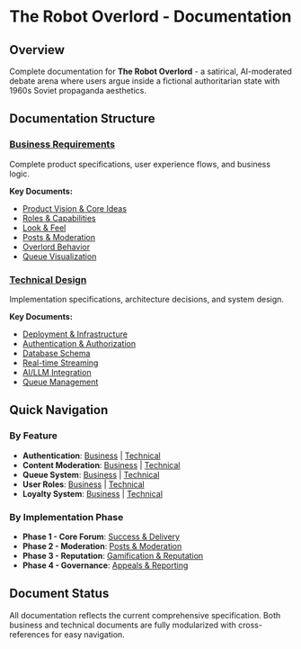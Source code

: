 # The Robot Overlord - Documentation

## Overview

Complete documentation for **The Robot Overlord** - a satirical, AI-moderated debate arena where users argue inside a fictional authoritarian state with 1960s Soviet propaganda aesthetics.

## Documentation Structure

### [Business Requirements](./business-requirements/README.md)
Complete product specifications, user experience flows, and business logic.

**Key Documents:**
- [Product Vision & Core Ideas](./business-requirements/01-product-vision.md)
- [Roles & Capabilities](./business-requirements/02-roles-capabilities.md)
- [Look & Feel](./business-requirements/03-look-feel.md)
- [Posts & Moderation](./business-requirements/07-posts-moderation.md)
- [Overlord Behavior](./business-requirements/09-overlord-behavior.md)
- [Queue Visualization](./business-requirements/16-queue-visualization.md)

### [Technical Design](./technical-design/README.md)
Implementation specifications, architecture decisions, and system design.

**Key Documents:**
- [Deployment & Infrastructure](./technical-design/01-deployment-infrastructure.md)
- [Authentication & Authorization](./technical-design/03-authentication.md)
- [Database Schema](./technical-design/05-database-schema.md)
- [Real-time Streaming](./technical-design/06-realtime-streaming.md)
- [AI/LLM Integration](./technical-design/07-ai-llm-integration.md)
- [Queue Management](./technical-design/12-queue-management.md)

## Quick Navigation

### By Feature
- **Authentication**: [Business](./business-requirements/05-auth-onboarding.md) | [Technical](./technical-design/03-authentication.md)
- **Content Moderation**: [Business](./business-requirements/07-posts-moderation.md) | [Technical](./technical-design/07-ai-llm-integration.md)
- **Queue System**: [Business](./business-requirements/16-queue-visualization.md) | [Technical](./technical-design/06-realtime-streaming.md)
- **User Roles**: [Business](./business-requirements/02-roles-capabilities.md) | [Technical](./technical-design/08-rbac-permissions.md)
- **Loyalty System**: [Business](./business-requirements/10-gamification-reputation.md) | [Technical](./technical-design/09-loyalty-scoring.md)

### By Implementation Phase
- **Phase 1 - Core Forum**: [Success & Delivery](./business-requirements/19-success-delivery.md)
- **Phase 2 - Moderation**: [Posts & Moderation](./business-requirements/07-posts-moderation.md)
- **Phase 3 - Reputation**: [Gamification & Reputation](./business-requirements/10-gamification-reputation.md)
- **Phase 4 - Governance**: [Appeals & Reporting](./business-requirements/12-appeals-reporting.md)

## Document Status

All documentation reflects the current comprehensive specification. Both business and technical documents are fully modularized with cross-references for easy navigation.
